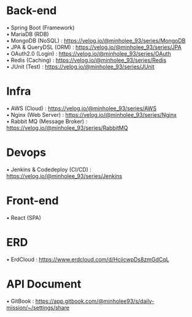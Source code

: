 # Back-end  
• Spring Boot (Framework)  
• MariaDB (RDB)  
• MongoDB (NoSQL) : https://velog.io/@minholee_93/series/MongoDB  
• JPA & QueryDSL (ORM) : https://velog.io/@minholee_93/series/JPA  
• OAuth2.0 (Login) : https://velog.io/@minholee_93/series/OAuth  
• Redis (Caching) : https://velog.io/@minholee_93/series/Redis  
• JUnit (Test) : https://velog.io/@minholee_93/series/JUnit  
  
# Infra 
• AWS (Cloud) : https://velog.io/@minholee_93/series/AWS  
• Nginx (Web Server) : https://velog.io/@minholee_93/series/Nginx  
• Rabbit MQ (Message Broker) : https://velog.io/@minholee_93/series/RabbitMQ  

# Devops 
• Jenkins & Codedeploy (CI/CD) : https://velog.io/@minholee_93/series/Jenkins  

# Front-end 
• React (SPA)  
  
# ERD
• ErdCloud : https://www.erdcloud.com/d/HcjicwpDs8zmGdCqL

# API Document
• GitBook : https://app.gitbook.com/@minholee93/s/daily-mission/~/settings/share
